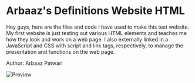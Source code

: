 # Arbaaz's Definitions Website HTML 

Hey guys, here are the files and code I have used to make this test website. My first website is just testing out various HTML elements and teaches me how they look and work on a web page. I also externally linked in a JavaScript and CSS with script and link tags, respectively, to manage the presentation and functions on the web page. 

Author: Arbaaz Patwari

![Preview](https://github.com/ArbaazPatwari/Web-Development/blob/main/First%20Website/thumbnail.png)
